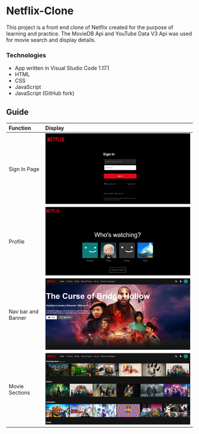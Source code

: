 # Netflix-Clone
This project is a front end clone of Netflix created for the purpose of learning and practice. The MovieDB Api and YouTube Data V3 Api was used for movie search and display details.

### Technologies
* App written in Visual Studio Code 1.17.1
* HTML
* CSS
* JavaScript
* JavaScript (GitHub fork)

## Guide
| Function | Display |
| :---------- | :---------- |
| Sign In Page | ![preview](https://github.com/Karabo-Dikolomela/Netflix-Clone/blob/main/images/signIn.png) |
| Profile | ![preview](https://github.com/Karabo-Dikolomela/Netflix-Clone/blob/main/images/whoIsWatching.png) |
| Nav bar and Banner | ![preview](https://github.com/Karabo-Dikolomela/Netflix-Clone/blob/main/images/2022-10-15.png) |
| Movie Sections | ![preview](https://github.com/Karabo-Dikolomela/Netflix-Clone/blob/main/images/2022-10-15%20(1).png ) |
